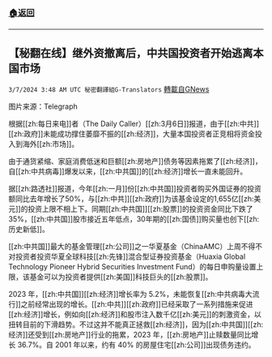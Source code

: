 ###  [:house:返回](README.md)
---


## 【秘翻在线】继外资撤离后，中共国投资者开始逃离本国市场
`3/7/2024 3:48 AM UTC 秘密翻譯組G-Translators` [轉載自GNews](https://gnews.org/articles/2372559)

图片来源：Telegraph

根据[[zh:每日来电]]者（The Daily Caller）[[zh:3月6日]]报道，由于[[zh:中共]][[zh:政府]]未能成功撑住萎靡不振的[[zh:经济]]，大量本国投资者正竞相将资金投入到海外[[zh:市场]]。

由于通货紧缩、家庭消费低迷和巨额[[zh:房地产]]债务等因素拖累了[[zh:经济]]，自[[zh:中共病毒]]爆发以来，[[zh:中共国]]的[[zh:经济]]增长一直未能回升。

据[[zh:路透社]]报道，今年[[zh:一月]]份[[zh:中共国]]投资者购买外国证券的投资额同比去年增长了50%，与[[zh:中共]][[zh:政府]]为该基金设定的1,655亿[[zh:美元]]的投资上限不相上下。同期[[zh:中共国]][[zh:股票]]的投资资金同比下跌了35%，[[zh:中共国]]股市接近五年低点，30年期的[[zh:国债]]购买量也创下[[zh:历史新低]]。

[[zh:中共国]]最大的基金管理[[zh:公司]]之一华夏基金（ChinaAMC）上周不得不对投资者投资华夏全球科技[[zh:先锋]]混合型证券投资基金（Huaxia Global Technology Pioneer Hybrid Securities Investment Fund）的每日申购量设置上限，该基金可以为投资者提供[[zh:美国]]科技巨头的[[zh:股票]]。

2023 年，[[zh:中共国]][[zh:经济]]增长率为 5.2%，未能恢复[[zh:中共病毒大流行]]之前经常出现的增长。[[zh:中共]][[zh:政府]]已经采取了一系列措施来促进[[zh:经济]]增长，例如向[[zh:经济]]和股市注入数千亿[[zh:美元]]的刺激资金，以扭转目前的下滑趋势。不过这并不能真正拯救[[zh:经济]]，因为[[zh:中共国]][[zh:经济]]还受到[[zh:房地产]]行业的拖累，2023 年，[[zh:房地产]]止赎数量同比增长 36.7%。自 2001 年以来，约有 40% 的房屋住宅[[zh:公司]]出现债务违约。
